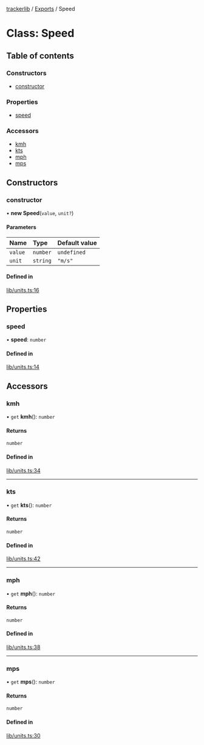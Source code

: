 [trackerlib](../README.md) / [Exports](../modules.md) / Speed

# Class: Speed

## Table of contents

### Constructors

- [constructor](Speed.md#constructor)

### Properties

- [speed](Speed.md#speed)

### Accessors

- [kmh](Speed.md#kmh)
- [kts](Speed.md#kts)
- [mph](Speed.md#mph)
- [mps](Speed.md#mps)

## Constructors

### constructor

• **new Speed**(`value`, `unit?`)

#### Parameters

| Name | Type | Default value |
| :------ | :------ | :------ |
| `value` | `number` | `undefined` |
| `unit` | `string` | `"m/s"` |

#### Defined in

[lib/units.ts:16](https://github.com/florisporro/trackerlib/blob/90bf6ff/src/lib/units.ts#L16)

## Properties

### speed

• **speed**: `number`

#### Defined in

[lib/units.ts:14](https://github.com/florisporro/trackerlib/blob/90bf6ff/src/lib/units.ts#L14)

## Accessors

### kmh

• `get` **kmh**(): `number`

#### Returns

`number`

#### Defined in

[lib/units.ts:34](https://github.com/florisporro/trackerlib/blob/90bf6ff/src/lib/units.ts#L34)

___

### kts

• `get` **kts**(): `number`

#### Returns

`number`

#### Defined in

[lib/units.ts:42](https://github.com/florisporro/trackerlib/blob/90bf6ff/src/lib/units.ts#L42)

___

### mph

• `get` **mph**(): `number`

#### Returns

`number`

#### Defined in

[lib/units.ts:38](https://github.com/florisporro/trackerlib/blob/90bf6ff/src/lib/units.ts#L38)

___

### mps

• `get` **mps**(): `number`

#### Returns

`number`

#### Defined in

[lib/units.ts:30](https://github.com/florisporro/trackerlib/blob/90bf6ff/src/lib/units.ts#L30)
